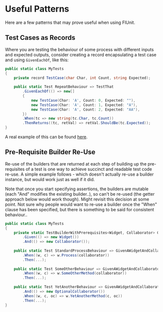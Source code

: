 # Useful Patterns

Here are a few patterns that may prove useful when using FlUnit.

## Test Cases as Records

Where you are testing the behaviour of some process with different inputs and expected outputs, consider creating a record encapsulating a test case and using `GivenEachOf`, like this:

```csharp
public static class MyTests
{
    private record TestCase(char Char, int Count, string Expected);
    
    public static Test RepeatBehaviour => TestThat
        .GivenEachOf(() => new[]
        {
            new TestCase(Char: 'A', Count: 0, Expected: ""),
            new TestCase(Char: 'A', Count: 1, Expected: "A"),
            new TestCase(Char: 'A', Count: 2, Expected: "AA"),
        })
        .When(tc => new string(tc.Char, tc.Count))
        .ThenReturns((tc, retVal) => retVal.ShouldBe(tc.Expected));
}
```

A real example of this can be found [here](https://github.com/sdcondon/SCGraphTheory.Search/blob/master/src/Search.Tests/Classic/AStarSearchTests.cs).

## Pre-Requisite Builder Re-Use

Re-use of the builders that are returned at each step of building up the pre-requisites of a test is one way to achieve succinct and readable test code re-use.
A simple example follows - which doesn't actually re-use a builder instance, but would work just as well if it did.

Note that once you start specifying assertions, the builders are mutable (each "And" modifies the existing builder..), so can't be re-used (the getter approach below would work though). Might revisit this decision at some point. Not sure why people would want to re-use a builder once the "When" clause has been specified, but there is something to be said for consistent behaviour..

```csharp
public static class MyTests
{
    private static TestBuilderWithPrerequisites<Widget, Collaborator> GivenAWidgetAndCollaborator => TestThat
        .Given(() => new Widget())
        .And(() => new Collaborator());
    
    public static Test StandardProcessBehaviour => GivenAWidgetAndCollaborator
        .When((w, c) => w.Process(collaborator))
        .Then(...);
    
    public static Test SomeOtherBehaviour => GivenAWidgetAndCollaborator
        .When((w, c) => w.SomeOtherMethod(collaborator))
        .Then(...);
    
    public static Test YetAnotherBehaviour => GivenAWidgetAndCollaborator
        .And(() => new OptionalCollaborator())
        .When((w, c, oc) => w.YetAnotherMethod(c, oc))
        .Then(...);
}
```